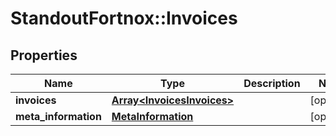 # StandoutFortnox::Invoices

## Properties
Name | Type | Description | Notes
------------ | ------------- | ------------- | -------------
**invoices** | [**Array&lt;InvoicesInvoices&gt;**](InvoicesInvoices.md) |  | [optional] 
**meta_information** | [**MetaInformation**](MetaInformation.md) |  | [optional] 


